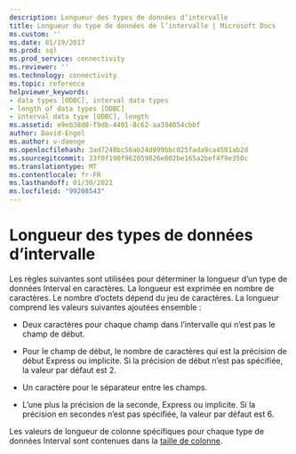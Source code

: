 ```yaml
---
description: Longueur des types de données d’intervalle
title: Longueur du type de données de l’intervalle | Microsoft Docs
ms.custom: ''
ms.date: 01/19/2017
ms.prod: sql
ms.prod_service: connectivity
ms.reviewer: ''
ms.technology: connectivity
ms.topic: reference
helpviewer_keywords:
- data types [ODBC], interval data types
- length of data types [ODBC]
- interval data type [ODBC], length
ms.assetid: e9eb38d8-f9db-4401-8c62-aa394054cbbf
author: David-Engel
ms.author: v-daenge
ms.openlocfilehash: 3ad7248bc56ab24d999bbc025fada9ca4501ab2d
ms.sourcegitcommit: 33f0f190f962059826e002be165a2bef4f9e350c
ms.translationtype: MT
ms.contentlocale: fr-FR
ms.lasthandoff: 01/30/2021
ms.locfileid: "99208543"
---
```

# <a name="interval-data-type-length"></a>Longueur des types de données d’intervalle
Les règles suivantes sont utilisées pour déterminer la longueur d’un type de données Interval en caractères. La longueur est exprimée en nombre de caractères. Le nombre d’octets dépend du jeu de caractères. La longueur comprend les valeurs suivantes ajoutées ensemble :  
  
-   Deux caractères pour chaque champ dans l’intervalle qui n’est pas le champ de début.  
  
-   Pour le champ de début, le nombre de caractères qui est la précision de début Express ou implicite. Si la précision de début n’est pas spécifiée, la valeur par défaut est 2.  
  
-   Un caractère pour le séparateur entre les champs.  
  
-   L’une plus la précision de la seconde, Express ou implicite. Si la précision en secondes n’est pas spécifiée, la valeur par défaut est 6.  
  
 Les valeurs de longueur de colonne spécifiques pour chaque type de données Interval sont contenues dans la [taille de colonne](../../../odbc/reference/appendixes/column-size.md).
